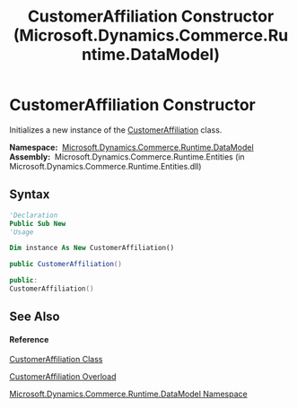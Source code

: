 ﻿---
title: CustomerAffiliation Constructor  (Microsoft.Dynamics.Commerce.Runtime.DataModel)
TOCTitle: CustomerAffiliation Constructor
ms:assetid: M:Microsoft.Dynamics.Commerce.Runtime.DataModel.CustomerAffiliation.#ctor
ms:mtpsurl: https://technet.microsoft.com/en-us/library/microsoft.dynamics.commerce.runtime.datamodel.customeraffiliation.customeraffiliation(v=AX.60)
ms:contentKeyID: 62207261
ms.date: 05/18/2015
mtps_version: v=AX.60
dev_langs:
- vb
- csharp
- c++
---

# CustomerAffiliation Constructor

Initializes a new instance of the [CustomerAffiliation](customeraffiliation-class-microsoft-dynamics-commerce-runtime-datamodel.md) class.

**Namespace:**  [Microsoft.Dynamics.Commerce.Runtime.DataModel](microsoft-dynamics-commerce-runtime-datamodel-namespace.md)  
**Assembly:**  Microsoft.Dynamics.Commerce.Runtime.Entities (in Microsoft.Dynamics.Commerce.Runtime.Entities.dll)

## Syntax

``` vb
'Declaration
Public Sub New
'Usage

Dim instance As New CustomerAffiliation()
```

``` csharp
public CustomerAffiliation()
```

``` c++
public:
CustomerAffiliation()
```

## See Also

#### Reference

[CustomerAffiliation Class](customeraffiliation-class-microsoft-dynamics-commerce-runtime-datamodel.md)

[CustomerAffiliation Overload](customeraffiliation-constructor-microsoft-dynamics-commerce-runtime-datamodel.md)

[Microsoft.Dynamics.Commerce.Runtime.DataModel Namespace](microsoft-dynamics-commerce-runtime-datamodel-namespace.md)

